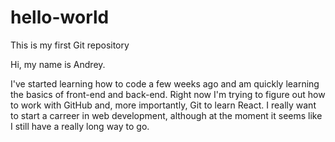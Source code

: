 # hello-world
This is my first Git repository

Hi, my name is Andrey.

I've started learning how to code a few weeks ago and am quickly learning the basics of front-end and back-end.
Right now I'm trying to figure out how to work with GitHub and, more importantly, Git to learn React. 
I really want to start a carreer in web development, although at the moment it seems like I still have a really long way to go.
